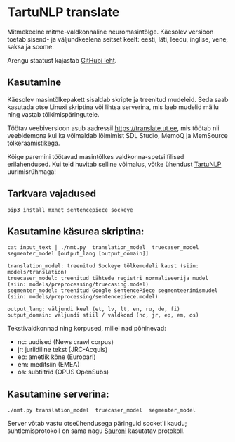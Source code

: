 # TartuNLP translate
Mitmekeelne mitme-valdkonnaline neuromasintõlge. Käesolev versioon toetab sisend- ja väljundkeelena seitset keelt: eesti, läti, leedu, inglise, vene, saksa ja soome.

Arengu staatust kajastab [GitHubi leht](https://github.com/tartunlp/kama).

## Kasutamine

Käesolev masintõlkepakett sisaldab skripte ja treenitud mudeleid. Seda saab kasutada otse Linuxi skriptina või lihtsa serverina, mis laeb mudelid mällu ning vastab tõlkimispäringutele.

Töötav veebiversioon asub aadressil https://translate.ut.ee, mis töötab nii veebidemona kui ka võimaldab lõimimist SDL Studio, MemoQ ja MemSource tõlkeraamistikega.

Kõige paremini töötavad masintõlkes valdkonna-spetsiifilised erilahendused. Kui teid huvitab selline võimalus, võtke ühendust [TartuNLP](https://tartunlp.ai) uurimisrühmaga!

## Tarkvara vajadused

```
pip3 install mxnet sentencepiece sockeye
```

## Kasutamine käsurea skriptina:

```
cat input_text | ./nmt.py  translation_model  truecaser_model  segmenter_model [output_lang [output_domain]]

translation_model: treenitud Sockeye tõlkemudeli kaust (siin: models/translation)
truecaser_model: treenitud tähtede registri normaliseerija mudel (siin: models/preprocessing/truecasing.model)
segmenter_model: treenitud Google SentencePiece segmenteerimismudel (siin: models/preprocessing/sentencepiece.model)

output_lang: väljundi keel (et, lv, lt, en, ru, de, fi)
output_domain: väljundi stiil / valdkond (nc, jr, ep, em, os)
```

Tekstivaldkonnad ning korpused, millel nad põhinevad:
* nc: uudised (News crawl corpus)
* jr: juriidiline tekst (JRC-Acquis)
* ep: ametlik kõne (Europarl)
* em: meditsiin (EMEA)
* os: subtiitrid (OPUS OpenSubs)

## Kasutamine serverina:

```
./nmt.py translation_model  truecaser_model  segmenter_model
```

Server võtab vastu otseühendusega päringuid socket'i kaudu; suhtlemisprotokoll on sama nagu [Sauroni](https://github.com/TartuNLP/sauron) kasutatav protokoll.
